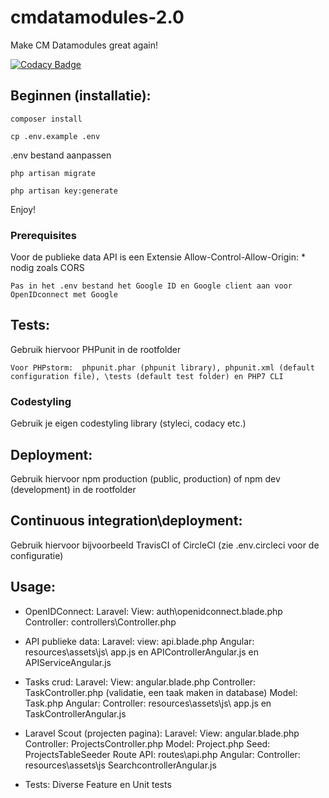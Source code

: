 # cmdatamodules-2.0
Make CM Datamodules great again!

[![Codacy Badge](https://api.codacy.com/project/badge/Grade/d195afd1217f46b0980ebf7b2e886074)](https://www.codacy.com?utm_source=github.com&amp;utm_medium=referral&amp;utm_content=huib0029/cmdatamodules-2.0&amp;utm_campaign=Badge_Grade)

## Beginnen (installatie):

```
composer install
```
```
cp .env.example .env
```
.env bestand aanpassen
```
php artisan migrate
```
```
php artisan key:generate
```
Enjoy!

### Prerequisites

Voor de publieke data API is een Extensie Allow-Control-Allow-Origin: * nodig zoals CORS

```
Pas in het .env bestand het Google ID en Google client aan voor OpenIDconnect met Google
```
## Tests:

Gebruik hiervoor PHPunit in de rootfolder
```
Voor PHPstorm:  phpunit.phar (phpunit library), phpunit.xml (default configuration file), \tests (default test folder) en PHP7 CLI
```

### Codestyling

Gebruik je eigen codestyling library (styleci, codacy etc.)

## Deployment:

Gebruik hiervoor npm production (public, production) of npm dev (development) in de rootfolder

## Continuous integration\deployment:

Gebruik hiervoor bijvoorbeeld TravisCI of CircleCI (zie .env.circleci voor de configuratie)

## Usage:

- OpenIDConnect:
Laravel:
View: auth\openidconnect.blade.php 
Controller: controllers\Controller.php 

- API publieke data:
Laravel: 
view: api.blade.php 
Angular: 
resources\assets\js\ app.js en APIControllerAngular.js en APIServiceAngular.js

- Tasks crud:
Laravel: 
View: angular.blade.php
Controller: TaskController.php (validatie, een taak maken in database)
Model: Task.php
Angular:
Controller: resources\assets\js\ app.js en TaskControllerAngular.js

- Laravel Scout (projecten pagina):
Laravel: 
View: angular.blade.php
Controller: ProjectsController.php
Model: Project.php
Seed: ProjectsTableSeeder
Route API: routes\api.php
Angular:
Controller: resources\assets\js SearchcontrollerAngular.js 

- Tests:
Diverse Feature en Unit tests



